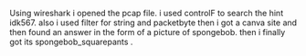 Using wireshark i opened the pcap file.
i used controlF to search the hint idk567.
also i used filter for string and packetbyte then i got a canva site and then found an answer in the form of a picture of spongebob.
then i finally got its spongebob_squarepants .
